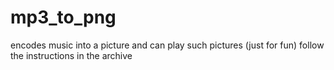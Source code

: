 # mp3_to_png
encodes music into a picture and can play such pictures (just for fun)
follow the instructions in the archive
